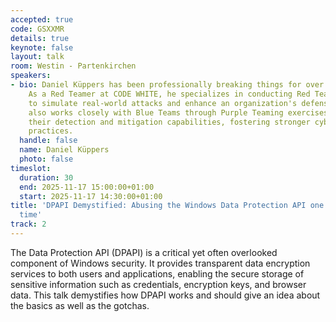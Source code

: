 ```yaml
---
accepted: true
code: GSXXMR
details: true
keynote: false
layout: talk
room: Westin - Partenkirchen
speakers:
- bio: Daniel Küppers has been professionally breaking things for over nine years.
    As a Red Teamer at CODE WHITE, he specializes in conducting Red Team Assessments
    to simulate real-world attacks and enhance an organization's defenses. Daniel
    also works closely with Blue Teams through Purple Teaming exercises to improve
    their detection and mitigation capabilities, fostering stronger cybersecurity
    practices.
  handle: false
  name: Daniel Küppers
  photo: false
timeslot:
  duration: 30
  end: 2025-11-17 15:00:00+01:00
  start: 2025-11-17 14:30:00+01:00
title: 'DPAPI Demystified: Abusing the Windows Data Protection API one secret at a
  time'
track: 2
---
```


The Data Protection API (DPAPI) is a critical yet often overlooked component of Windows security.
It provides transparent data encryption services to both users and applications, enabling the secure storage of sensitive information such as credentials, encryption keys, and browser data.
This talk demystifies how DPAPI works and should give an idea about the basics as well as the gotchas.